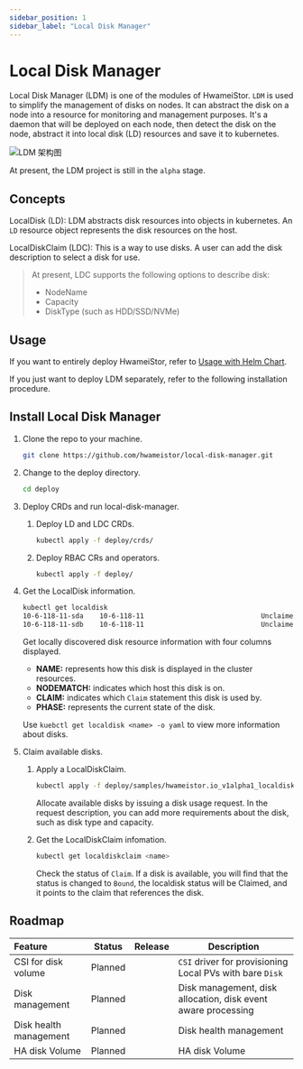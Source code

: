 ```yaml
---
sidebar_position: 1
sidebar_label: "Local Disk Manager"
---
```


# Local Disk Manager

Local Disk Manager (LDM) is one of the modules of HwameiStor. `LDM` is used to simplify the management of disks on nodes. It can abstract the disk on a node into a resource for monitoring and management purposes. It's a daemon that will be deployed on each node, then detect the disk on the node, abstract it into local disk (LD) resources and save it to kubernetes.

![LDM 架构图](../../img/ldm.png)

At present, the LDM project is still in the `alpha` stage.

## Concepts

LocalDisk (LD): LDM abstracts disk resources into objects in kubernetes. An `LD` resource object represents the disk resources on the host.

LocalDiskClaim (LDC): This is a way to use disks. A user can add the disk description to select a disk for use.

> At present, LDC supports the following options to describe disk:
> 
> - NodeName
> - Capacity
> - DiskType (such as HDD/SSD/NVMe)

## Usage

If you want to entirely deploy HwameiStor, refer to [Usage with Helm Chart](../../quick_start/install/deploy.md).

If you just want to deploy LDM separately, refer to the following installation procedure.

## Install Local Disk Manager

1. Clone the repo to your machine.

    ```bash
    git clone https://github.com/hwameistor/local-disk-manager.git
    ```

2. Change to the deploy directory.

    ```bash
    cd deploy
    ```

3. Deploy CRDs and run local-disk-manager.

    1. Deploy LD and LDC CRDs.

        ```bash
        kubectl apply -f deploy/crds/
        ```

    2. Deploy RBAC CRs and operators.

        ```bash
        kubectl apply -f deploy/
        ```

4. Get the LocalDisk information.

    ```bash
    kubectl get localdisk
    10-6-118-11-sda    10-6-118-11                             Unclaimed
    10-6-118-11-sdb    10-6-118-11                             Unclaimed
    ```

    Get locally discovered disk resource information with four columns displayed.

    - **NAME:** represents how this disk is displayed in the cluster resources.
    - **NODEMATCH:** indicates which host this disk is on.
    - **CLAIM:** indicates which `Claim` statement this disk is used by.
    - **PHASE:** represents the current state of the disk.

    Use `kuebctl get localdisk <name> -o yaml` to view more information about disks.

5. Claim available disks.

    1. Apply a LocalDiskClaim.

        ```bash
        kubectl apply -f deploy/samples/hwameistor.io_v1alpha1_localdiskclaim_cr.yaml
        ```

        Allocate available disks by issuing a disk usage request. In the request description, you can add more requirements about the disk, such as disk type and capacity.

    2. Get the LocalDiskClaim infomation.

        ```bash
        kubectl get localdiskclaim <name>
        ```

        Check the status of `Claim`. If a disk is available, you will find that the status is changed to `Bound`, the localdisk status will be Claimed, and it points to the claim that references the disk.

## Roadmap

| Feature| Status| Release| Description
|:----------|----------|----------|----------
| CSI for disk volume| Planned| | `CSI` driver for provisioning Local PVs with bare `Disk`
| Disk management| Planned| | Disk management, disk allocation, disk event aware processing
| Disk health management| Planned| | Disk health management
| HA disk Volume| Planned| | HA disk Volume
